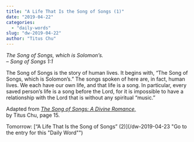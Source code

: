 ```yaml
---
title: "A Life That Is the Song of Songs (1)"
date: "2019-04-22"
categories: 
  - "daily-words"
slug: "dw-2019-04-22"
author: "Titus Chu"
---
```


_The Song of Songs, which is Solomon’s._  
_– Song of Songs 1:1_

The Song of Songs is the story of human lives. It begins with, “The Song of Songs, which is Solomon’s.” The songs spoken of here are, in fact, human lives. We each have our own life, and that life is a song. In particular, every saved person’s life is a song before the Lord, for it is impossible to have a relationship with the Lord that is without any spiritual “music.”

Adapted from _[The Song of Songs: A Divine Romance,](/song-of-songs-dr/)_  
by Titus Chu, page 15.

Tomorrow: [“A Life That Is the Song of Songs” (2)](/dw-2019-04-23 "Go to the entry for this "Daily Word"")
